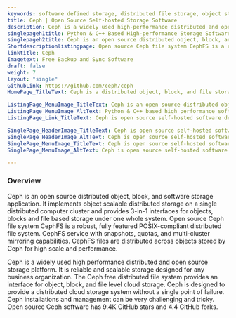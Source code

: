 ```yaml
---
keywords: software defined storage, distributed file storage, object storage system, ceph storage cluster, sds storage, software defined storage solution, open source sds, ceph distributed file system
title: Ceph | Open Source Self-hosted Storage Software
description: Ceph is a widely used high-performance distributed and open source storage platform. It is a reliable and scalable storage tool for any business organization.
singlepageh1title: Python & C++ Based High-performance Storage Software
singlepageh2title: Ceph is an open source distributed object, block, and software defined storage. It is fully featured high performance and reliable distributed file storage.
Shortdescriptionlistingpage: Open source Ceph file system CephFS is a robust, fully featured POSIX-compliant distributed file system. It has snapshots, quotas and multi-cluster mirroring.
linktitle: Ceph
Imagetext: Free Backup and Sync Software
draft: false
weight: 7
layout: "single"
GithubLink: https://github.com/ceph/ceph
HomePage_TitleText: Ceph is a distributed object, block, and file storage platform

ListingPage_MenuImage_TitleText: Ceph is an open source distributed object, block, and software defined storage.
ListingPage_MenuImage_AltText: Python & C++ based high performance software defined storage
ListingPage_Link_TitleText: Ceph is open source self-hosted software defined storage.

SinglePage_HeaderImage_TitleText: Ceph is open source self-hosted software defined storage.
SinglePage_HeaderImage_AltText: Ceph is open source self-hosted software defined storage.
SinglePage_MenuImage_TitleText: Ceph is open source self-hosted software defined storage.
SinglePage_MenuImage_AltText: Ceph is open source self-hosted software defined storage.

---
```

### **Overview**

Ceph is an open source distributed object, block, and software storage application. It implements object scalable distributed storage on a single distributed computer cluster and provides 3-in-1 interfaces for objects, blocks and file based storage under one whole system. Open source Ceph file system CephFS is a robust, fully featured POSIX-compliant distributed file system. CephFS service with snapshots, quotas, and multi-cluster mirroring capabilities. CephFS files are distributed across objects stored by Ceph for high scale and performance.

Ceph is a widely used high performance distributed and open source storage platform. It is reliable and scalable storage designed for any business organization. The Ceph free distributed file system provides an interface for object, block, and file level cloud storage. Ceph is designed to provide a distributed cloud storage system without a single point of failure. Ceph installations and management can be very challenging and tricky. Open source Ceph software has 9.4K GitHub stars and 4.4 GitHub forks.
